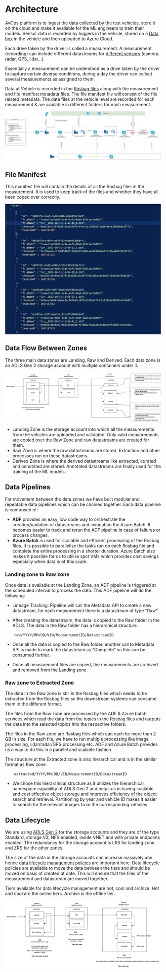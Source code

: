 # Architecture

AvOps platform is to ingest the data collected by the test vehicles, store it on the cloud and make it available for the ML engineers to train their models.
Sensor data is recorded by loggers in the vehicle, stored on a [Data box](https://azure.microsoft.com/en-us/products/databox) in the vehicle and then uploaded to Azure Cloud. 

Each drive taken by the driver is called a measurement. A measurement (recording) can include different datastreams for [different sensors](https://www.nuscenes.org/) (camera, radar, GPS, lidar...). 

Essentially a measurement can be understood as a drive taken by the driver to capture certain diverse conditions, during a day the driver can collect several measurements as assigned to them.

Data at Vehicle is recorded in the [Rosbag files](http://wiki.ros.org/rosbag) along with the measurement and file manifest metadata files. The file manifest file will consist of the file related metadata.
The data files at the vehicle level are recorded for each measurement & are available in different folders for each measurement.

![Solution Kit Architecture](images/solution-kit.png)


## File Manifest

This manifest file will contain the details of all the Rosbag files in the measurement. It is used to keep track of the files and whether they have all been coped over correctly.   

![File Manifest](images/file-manifest.png)

## Data Flow Between Zones

The three main data zones are Landing, Raw and Derived. Each data zone is an ADLS Gen 2 storage account with multiple containers under it.

![Data Flow Between Zones](images/data-flow-between-zones.png)

- Landing Zone is the storage account into which all the measurements from the vehicles are uploaded and validated. Only valid measurements are copied over the Raw Zone and raw datastreams are created for them.
- Raw Zone is where the raw datastreams are stored. Extraction and other processes run on these datastreams.
- Derived Zone is where the derived datastreams like extracted, curated and annotated are stored. Annotated datastreams are finally used for the training of the ML models.


## Data Pipelines

For movement between the data zones we have built modular and repeatable data pipelines which can be chained together. Each data pipeline is composed of:
- **ADF** provides an easy, low code way to orchestrate the creation/updation of datastreams and invocation the Azure Batch. It becomes easier to track and rerun the ADF pipeline in case of failures or process changes.
- **Azure Batch** is used for scalable and efficient processing of the Rosbag files. It is possible to parallelise the tasks run on each Rosbag file and complete the entire processing in a shorter duration.
Azure Batch also makes it possible for us to utilise  spot VMs which provides cost savings especially when data is of this scale.

### Landing zone to Raw zone

 
Once data is available at the Landing Zone, an ADF pipeline is triggered at the scheduled interval to process the data. This ADF pipeline will do the following: 


- Lineage Tracking: Pipeline will call the Metadata API to create a new datastream, for each measurement there is a datastream of type “Raw”.  

- After creating the datastream, the data is copied to the Raw folder in the ADLS. The data in the Raw folder has a hierarchical structure.  
```
    raw/YYYY/MM/DD/VIN/MeasurementID/DatastreamID  
```

- Once all the data is copied to the Raw folder, another call to Metadata API is made to mark the datastream as “Complete” so this can be consumed further.  

- Once all measurement files are copied, the measurements are archived and removed from the Landing zone

### Raw zone to Extracted Zone 

The data in the Raw zone is still in the Rosbag files which needs to be extracted from the Rosbag files so the downstream systems can consume them in the different format.  

The files from the Raw zone are processed by the ADF & Azure batch services which read the data from the topics in the Rosbag files and outputs the data into the selected topics into the respective folders.  

The files in the Raw zone are Rosbag files which can each be more than 2 GB in size. For each file, we have to run multiple processing like image processing, lidar/radar/GPS processing etc. ADF and Azure Batch provides us a way to do this in a parallel and scalable fashion.

The structure at the Extracted zone is also hierarchical and is in the similar format as Raw zone. 
```
    extracted/YYYY/MM/DD/VIN/MeasurementID/DatastreamID 
```

- We chose this hierarchical structure as it utilizes the hierarchical namespace capability of ADLS Gen 2 and helps us in having scalable and cost effective object storage and improves efficiency of the object search and retrieval. Partitioning by year and vehicle ID makes it easier to search for the relevant images from the corresponding vehicles


## Data Lifecycle

We are using [ADLS Gen 2](https://learn.microsoft.com/en-us/azure/storage/blobs/data-lake-storage-introduction) for the storage accounts and they are of the type Standard, storage V2, NFS enabled, inside VNET and with private endpoints enabled.
The redundancy for the storage account is LRS for landing zone and ZRS for the other zones.

The size of the data in the storage accounts can increase massively and hence [data lifecycle management policies](https://learn.microsoft.com/en-us/azure/storage/blobs/lifecycle-management-overview) are important here.
Data lifecycle policies are available to move the data between the tiers and should be moved on basis of created at date. This will ensure that the files of the measurement and datastream are moved together.

Tiers available for data lifecycle management are hot, cool and archive.
Hot and cool are the online tiers. Archive is the offline tier.

![Data Lifecycle](images/data-lifecycle.png)
